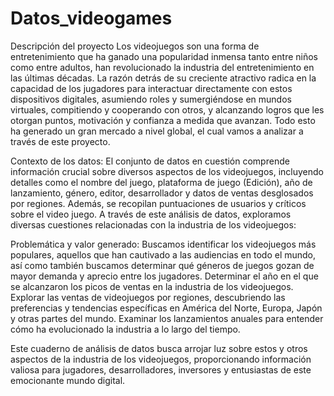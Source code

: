 # Datos_videogames
Descripción del proyecto
Los videojuegos son una forma de entretenimiento que ha ganado una popularidad inmensa tanto entre niños como entre adultos, han revolucionado la industria del entretenimiento en las últimas décadas. La razón detrás de su creciente atractivo radica en la capacidad de los jugadores para interactuar directamente con estos dispositivos digitales, asumiendo roles y sumergiéndose en mundos virtuales, compitiendo y cooperando con otros, y alcanzando logros que les otorgan puntos, motivación y confianza a medida que avanzan. Todo esto ha generado un gran mercado a nivel global, el cual vamos a analizar a través de este proyecto.

Contexto de los datos:
El conjunto de datos en cuestión comprende información crucial sobre diversos aspectos de los videojuegos, incluyendo detalles como el nombre del juego, plataforma de juego (Edición), año de lanzamiento, género, editor, desarrollador y datos de ventas desglosados por regiones. Además, se recopilan puntuaciones de usuarios y críticos sobre el video juego. A través de este análisis de datos, exploramos diversas cuestiones relacionadas con la industria de los videojuegos:

Problemática y valor generado:
Buscamos identificar los videojuegos más populares, aquellos que han cautivado a las audiencias en todo el mundo, así como también buscamos determinar qué géneros de juegos gozan de mayor demanda y aprecio entre los jugadores. Determinar el año en el que se alcanzaron los picos de ventas en la industria de los videojuegos. Explorar las ventas de videojuegos por regiones, descubriendo las preferencias y tendencias específicas en América del Norte, Europa, Japón y otras partes del mundo. Examinar los lanzamientos anuales para entender cómo ha evolucionado la industria a lo largo del tiempo.

Este cuaderno de análisis de datos busca arrojar luz sobre estos y otros aspectos de la industria de los videojuegos, proporcionando información valiosa para jugadores, desarrolladores, inversores y entusiastas de este emocionante mundo digital.
